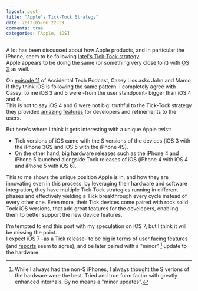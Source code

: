 ```yaml
---
layout: post
title: "Apple's Tick-Tock Strategy"
date: 2013-05-06 22:39
comments: true
categories: [Apple, iOS]
---
```

A lot has been discussed about how Apple products, and in particular the iPhone, seem to be following [Intel's Tick-Tock strategy](http://en.m.wikipedia.org/wiki/Intel_Tick-Tock).  
Apple appears to be doing the same (or something very close to it) with [OS X](http://arstechnica.com/apple/2012/07/os-x-10-8/23/#x-recommendations) as well.

On [episode 11](http://atp.fm/episodes/11-a-particularly-exuberant-adolescence) of Accidental Tech Podcast, Casey Liss asks John and Marco if they think iOS is following the same pattern.
I completely agree with Casey: to me iOS 3 and 5 were -from the user standpoint- bigger than iOS 4 and 6.  
This is not to say iOS 4 and 6 were not big: truthful to the Tick-Tock strategy they provided [amazing](http://developer.apple.com/library/ios/documentation/cocoa/Conceptual/Blocks/Articles/00_Introduction.html) [features](http://developer.apple.com/library/ios/documentation/uikit/reference/UICollectionView_class/Reference/Reference.html) for developers and refinements to the users.

But here's where I think it gets interesting with a unique Apple twist:

- Tick versions of iOS came with the S versions of the devices (iOS 3 with the iPhone 3GS and iOS 5 with the iPhone 4S).
- On the other hand, big hardware releases such as the iPhone 4 and iPhone 5 launched alongside Tock releases of iOS (iPhone 4 with iOS 4 and iPhone 5 with iOS 6).

This to me shows the unique position Apple is in, and how they are innovating even in this process: by leveraging their hardware and software integration, they have multiple Tick-Tock strategies  running in different phases and effectively yielding a Tick breakthrough every cycle instead of every other one. 
Even more, their Tick devices come paired with rock solid Tock iOS versions, that add great features for the developers, enabling them to better support the new device features.

I'm tempted to end this post with my speculation on iOS 7, but I think it will be missing the point.  
I expect iOS 7 -as a Tick release- to be big in terms of user facing features (and [reports](http://9to5mac.com/2013/04/29/jony-ive-paints-a-fresh-yet-familiar-look-for-ios-7/) seem to agree), and be later paired with a "minor" [^SMinor] update to the hardware.


[^SMinor]: While I always had the non-S iPhones, I always thought the S verions of the hardware were the best. Tried and true form factor with greatly enhanced internals. By no means a "minor updates".